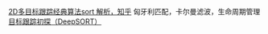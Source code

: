 [2D多目标跟踪经典算法sort 解析，知乎](https://zhuanlan.zhihu.com/p/372710162)
匈牙利匹配，卡尔曼滤波，生命周期管理
[目标跟踪初探（DeepSORT）](https://zhuanlan.zhihu.com/p/90835266)